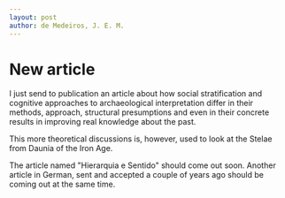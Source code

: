 ```yaml
---
layout: post
author: de Medeiros, J. E. M.
---
```

# New article
I just send to publication an article about how social stratification and cognitive approaches to archaeological interpretation differ in their methods, approach, structural presumptions and even in their concrete results in improving real knowledge about the past.

This more theoretical discussions is, however, used to look at the Stelae from Daunia of the Iron Age.

The article named "Hierarquia e Sentido" should come out soon. Another article in German, sent and accepted a couple of years ago should be coming out at the same time. 
